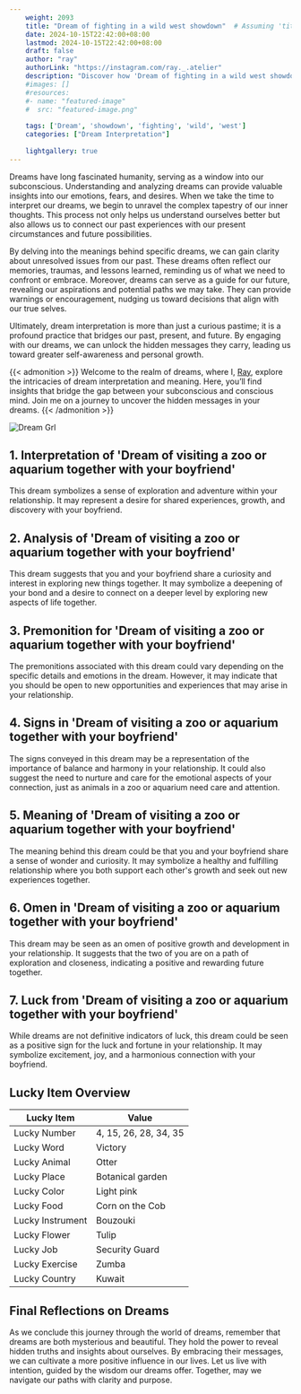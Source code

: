 ```yaml
---
    weight: 2093
    title: "Dream of fighting in a wild west showdown"  # Assuming 'title' column exists
    date: 2024-10-15T22:42:00+08:00
    lastmod: 2024-10-15T22:42:00+08:00
    draft: false
    author: "ray"
    authorLink: "https://instagram.com/ray._.atelier"
    description: "Discover how 'Dream of fighting in a wild west showdown' can interpret your future and uncover its significant meanings in your life."
    #images: []
    #resources:
    #- name: "featured-image"
    #  src: "featured-image.png"
    
    tags: ['Dream', 'showdown', 'fighting', 'wild', 'west']
    categories: ["Dream Interpretation"]
    
    lightgallery: true
---
```

    
Dreams have long fascinated humanity, serving as a window into our subconscious. Understanding and analyzing dreams can provide valuable insights into our emotions, fears, and desires. When we take the time to interpret our dreams, we begin to unravel the complex tapestry of our inner thoughts. This process not only helps us understand ourselves better but also allows us to connect our past experiences with our present circumstances and future possibilities.

By delving into the meanings behind specific dreams, we can gain clarity about unresolved issues from our past. These dreams often reflect our memories, traumas, and lessons learned, reminding us of what we need to confront or embrace. Moreover, dreams can serve as a guide for our future, revealing our aspirations and potential paths we may take. They can provide warnings or encouragement, nudging us toward decisions that align with our true selves.

Ultimately, dream interpretation is more than just a curious pastime; it is a profound practice that bridges our past, present, and future. By engaging with our dreams, we can unlock the hidden messages they carry, leading us toward greater self-awareness and personal growth.

{{< admonition >}}
Welcome to the realm of dreams, where I, [Ray](https://instagram.com/ray._.atelier), explore the intricacies of dream interpretation and meaning. Here, you’ll find insights that bridge the gap between your subconscious and conscious mind. Join me on a journey to uncover the hidden messages in your dreams.
{{< /admonition >}}

![Dream Grl](https://cdn.pixabay.com/photo/2017/11/02/03/35/gothic-2910057_1280.jpg "Dream Grl")

## 1. Interpretation of 'Dream of visiting a zoo or aquarium together with your boyfriend'
 This dream symbolizes a sense of exploration and adventure within your relationship. It may represent a desire for shared experiences, growth, and discovery with your boyfriend.

## 2. Analysis of 'Dream of visiting a zoo or aquarium together with your boyfriend'
 This dream suggests that you and your boyfriend share a curiosity and interest in exploring new things together. It may symbolize a deepening of your bond and a desire to connect on a deeper level by exploring new aspects of life together.

## 3. Premonition for 'Dream of visiting a zoo or aquarium together with your boyfriend'
 The premonitions associated with this dream could vary depending on the specific details and emotions in the dream. However, it may indicate that you should be open to new opportunities and experiences that may arise in your relationship.

## 4. Signs in 'Dream of visiting a zoo or aquarium together with your boyfriend'
 The signs conveyed in this dream may be a representation of the importance of balance and harmony in your relationship. It could also suggest the need to nurture and care for the emotional aspects of your connection, just as animals in a zoo or aquarium need care and attention.

## 5. Meaning of 'Dream of visiting a zoo or aquarium together with your boyfriend'
 The meaning behind this dream could be that you and your boyfriend share a sense of wonder and curiosity. It may symbolize a healthy and fulfilling relationship where you both support each other's growth and seek out new experiences together.

## 6. Omen in 'Dream of visiting a zoo or aquarium together with your boyfriend'
 This dream may be seen as an omen of positive growth and development in your relationship. It suggests that the two of you are on a path of exploration and closeness, indicating a positive and rewarding future together.

## 7. Luck from 'Dream of visiting a zoo or aquarium together with your boyfriend'
 While dreams are not definitive indicators of luck, this dream could be seen as a positive sign for the luck and fortune in your relationship. It may symbolize excitement, joy, and a harmonious connection with your boyfriend.

## Lucky Item Overview
| Lucky Item          | Value              |
|---------------|--------------------|
| Lucky Number        | 4, 15, 26, 28, 34, 35  |
| Lucky Word          | Victory |
| Lucky Animal        | Otter |
| Lucky Place         | Botanical garden     |
| Lucky Color         | Light pink     |
| Lucky Food          | Corn on the Cob      |
| Lucky Instrument    | Bouzouki |
| Lucky Flower        | Tulip    |
| Lucky Job           | Security Guard       |
| Lucky Exercise      | Zumba  |
| Lucky Country       | Kuwait    |


##  Final Reflections on Dreams

As we conclude this journey through the world of dreams, remember that dreams are both mysterious and beautiful. They hold the power to reveal hidden truths and insights about ourselves. By embracing their messages, we can cultivate a more positive influence in our lives. Let us live with intention, guided by the wisdom our dreams offer. Together, may we navigate our paths with clarity and purpose.
